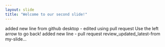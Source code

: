 ```yaml
---
layout: slide
title: "Welcome to our second slide!"
---
```

added new line from github desktop - edited using pull request
Use the left arrow to go back!
added new line - pull request review_updated_latest-from my-slide...
